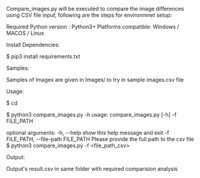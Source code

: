 Compare_images.py will be executed to compare the image differences using CSV file input, following are the steps for environmnet setup:

Required Python version : Python3+
Platforms compatible: Windows / MACOS / Linux

Install Dependencies:

$ pip3 install requirements.txt

Samples:

Samples of Images are given in Images/ to try in sample images.csv file 

Usage:

$ cd <path-to-the-script>
  
$ python3 compare_images.py -h 
  usage: compare_images.py [-h] -f FILE_PATH

  optional arguments:
    -h, --help            show this help message and exit
    -f FILE_PATH, --file-path FILE_PATH
                        Please provide the full path to the csv file
$ python3 compare_images.py  -f <file_path_csv>

Output:

Output's result.csv in same folder with required comparision analysis





